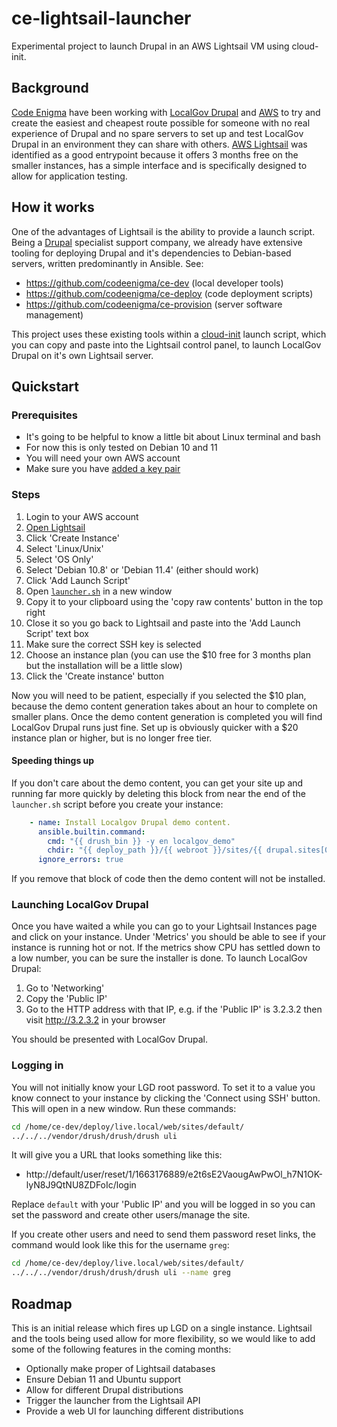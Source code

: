 # ce-lightsail-launcher
Experimental project to launch Drupal in an AWS Lightsail VM using cloud-init.

## Background
[Code Enigma](https://www.codeenigma.com) have been working with [LocalGov Drupal](https://localgovdrupal.org/) and [AWS](https://aws.amazon.com/) to try and create the easiest and cheapest route possible for someone with no real experience of Drupal and no spare servers to set up and test LocalGov Drupal in an environment they can share with others. [AWS Lightsail](https://aws.amazon.com/lightsail/) was identified as a good entrypoint because it offers 3 months free on the smaller instances, has a simple interface and is specifically designed to allow for application testing.

## How it works
One of the advantages of Lightsail is the ability to provide a launch script. Being a [Drupal](https://www.drupal.org/) specialist support company, we already have extensive tooling for deploying Drupal and it's dependencies to Debian-based servers, written predominantly in Ansible. See:
* https://github.com/codeenigma/ce-dev (local developer tools)
* https://github.com/codeenigma/ce-deploy (code deployment scripts)
* https://github.com/codeenigma/ce-provision (server software management)

This project uses these existing tools within a [cloud-init](https://cloudinit.readthedocs.io/) launch script, which you can copy and paste into the Lightsail control panel, to launch LocalGov Drupal on it's own Lightsail server.

## Quickstart

### Prerequisites
* It's going to be helpful to know a little bit about Linux terminal and bash
* For now this is only tested on Debian 10 and 11
* You will need your own AWS account
* Make sure you have [added a key pair](https://docs.aws.amazon.com/AWSEC2/latest/UserGuide/create-key-pairs.html)

### Steps
1. Login to your AWS account
2. [Open Lightsail](https://lightsail.aws.amazon.com/ls/webapp/home/instances)
3. Click 'Create Instance'
4. Select 'Linux/Unix'
5. Select 'OS Only'
6. Select 'Debian 10.8' or 'Debian 11.4' (either should work)
7. Click 'Add Launch Script'
8. Open [`launcher.sh`](https://github.com/codeenigma/ce-lightsail-launcher/blob/main/launcher.sh) in a new window
9. Copy it to your clipboard using the 'copy raw contents' button in the top right
10. Close it so you go back to Lightsail and paste into the 'Add Launch Script' text box
11. Make sure the correct SSH key is selected
12. Choose an instance plan (you can use the $10 free for 3 months plan but the installation will be a little slow)
13. Click the 'Create instance' button

Now you will need to be patient, especially if you selected the $10 plan, because the demo content generation takes about an hour to complete on smaller plans. Once the demo content generation is completed you will find LocalGov Drupal runs just fine. Set up is obviously quicker with a $20 instance plan or higher, but is no longer free tier.

#### Speeding things up
If you don't care about the demo content, you can get your site up and running far more quickly by deleting this block from near the end of the `launcher.sh` script before you create your instance:

```yaml
    - name: Install Localgov Drupal demo content.
      ansible.builtin.command:
        cmd: "{{ drush_bin }} -y en localgov_demo"
        chdir: "{{ deploy_path }}/{{ webroot }}/sites/{{ drupal.sites[0].folder }}"
      ignore_errors: true
```

If you remove that block of code then the demo content will not be installed.

### Launching LocalGov Drupal
Once you have waited a while you can go to your Lightsail Instances page and click on your instance. Under 'Metrics' you should be able to see if your instance is running hot or not. If the metrics show CPU has settled down to a low number, you can be sure the installer is done. To launch LocalGov Drupal:

1. Go to 'Networking'
2. Copy the 'Public IP'
3. Go to the HTTP address with that IP, e.g. if the 'Public IP' is 3.2.3.2 then visit http://3.2.3.2 in your browser

You should be presented with LocalGov Drupal.

### Logging in
You will not initially know your LGD root password. To set it to a value you know connect to your instance by clicking the 'Connect using SSH' button. This will open in a new window. Run these commands:

```bash
cd /home/ce-dev/deploy/live.local/web/sites/default/
../../../vendor/drush/drush/drush uli
```

It will give you a URL that looks something like this:
* http://default/user/reset/1/1663176889/e2t6sE2VaougAwPwOl_h7N1OK-lyN8J9QtNU8ZDFoIc/login

Replace `default` with your 'Public IP' and you will be logged in so you can set the password and create other users/manage the site.

If you create other users and need to send them password reset links, the command would look like this for the username `greg`:

```bash
cd /home/ce-dev/deploy/live.local/web/sites/default/
../../../vendor/drush/drush/drush uli --name greg
```

## Roadmap
This is an initial release which fires up LGD on a single instance. Lightsail and the tools being used allow for more flexibility, so we would like to add some of the following features in the coming months:

* Optionally make proper of Lightsail databases
* Ensure Debian 11 and Ubuntu support
* Allow for different Drupal distributions
* Trigger the launcher from the Lightsail API
* Provide a web UI for launching different distributions
